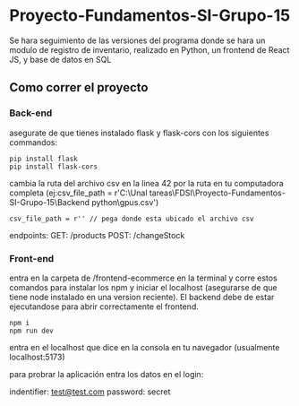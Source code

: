 # Proyecto-Fundamentos-SI-Grupo-15

Se hara seguimiento de las versiones del programa donde se hara un modulo de registro de inventario, realizado en Python, un frontend de React JS, y base de datos en SQL

## Como correr el proyecto

### Back-end

asegurate de que tienes instalado flask y flask-cors con los siguientes commandos:

```
pip install flask
pip install flask-cors
```

cambia la ruta del archivo csv en la linea 42 por la ruta en tu computadora completa (ej:csv_file_path = r'C:\Unal tareas\FDSI\Proyecto-Fundamentos-SI-Grupo-15\Backend python\gpus.csv')

```
csv_file_path = r'' // pega donde esta ubicado el archivo csv
```

endpoints:
GET: /products
POST: /changeStock

### Front-end

entra en la carpeta de /frontend-ecommerce en la terminal y corre estos comandos para instalar los npm y iniciar el localhost (asegurarse de que tiene node instalado en una version reciente). El backend debe de estar ejecutandose para abrir correctamente el frontend.

```
npm i
npm run dev
```

entra en el localhost que dice en la consola en tu navegador (usualmente localhost:5173)

para probrar la aplicación entra los datos en el login:

indentifier: test@test.com
password: secret
